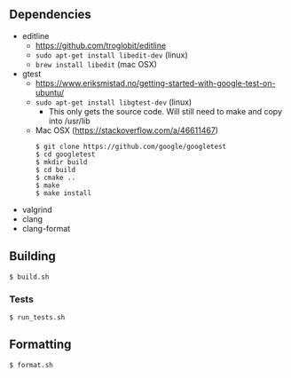 ## Dependencies

- editline
  - https://github.com/troglobit/editline
  - `sudo apt-get install libedit-dev` (linux)
  - `brew install libedit` (mac OSX)
- gtest
  - https://www.eriksmistad.no/getting-started-with-google-test-on-ubuntu/
  - `sudo apt-get install libgtest-dev` (linux)
    - This only gets the source code. Will still need to make and copy into
      /usr/lib
  - Mac OSX (https://stackoverflow.com/a/46611467)
    ```
    $ git clone https://github.com/google/googletest
    $ cd googletest
    $ mkdir build
    $ cd build
    $ cmake ..
    $ make
    $ make install
    ```
- valgrind
- clang
- clang-format

## Building

```
$ build.sh
```

### Tests

```
$ run_tests.sh
```

## Formatting

```
$ format.sh
```
